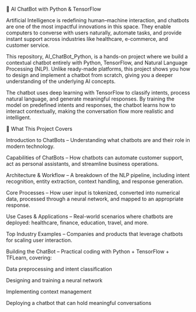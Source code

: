 🤖 AI ChatBot with Python & TensorFlow

Artificial Intelligence is redefining human–machine interaction, and chatbots are one of the most impactful innovations in this space. They enable computers to converse with users naturally, automate tasks, and provide instant support across industries like healthcare, e-commerce, and customer service.

This repository, AI_ChatBot_Python, is a hands-on project where we build a contextual chatbot entirely with Python, TensorFlow, and Natural Language Processing (NLP). Unlike ready-made platforms, this project shows you how to design and implement a chatbot from scratch, giving you a deeper understanding of the underlying AI concepts.

The chatbot uses deep learning with TensorFlow to classify intents, process natural language, and generate meaningful responses. By training the model on predefined intents and responses, the chatbot learns how to interact contextually, making the conversation flow more realistic and intelligent.

🚀 What This Project Covers

Introduction to ChatBots – Understanding what chatbots are and their role in modern technology.

Capabilities of ChatBots – How chatbots can automate customer support, act as personal assistants, and streamline business operations.

Architecture & Workflow – A breakdown of the NLP pipeline, including intent recognition, entity extraction, context handling, and response generation.

Core Processes – How user input is tokenized, converted into numerical data, processed through a neural network, and mapped to an appropriate response.

Use Cases & Applications – Real-world scenarios where chatbots are deployed: healthcare, finance, education, travel, and more.

Top Industry Examples – Companies and products that leverage chatbots for scaling user interaction.

Building the ChatBot – Practical coding with Python + TensorFlow + TFLearn, covering:

Data preprocessing and intent classification

Designing and training a neural network

Implementing context management

Deploying a chatbot that can hold meaningful conversations
